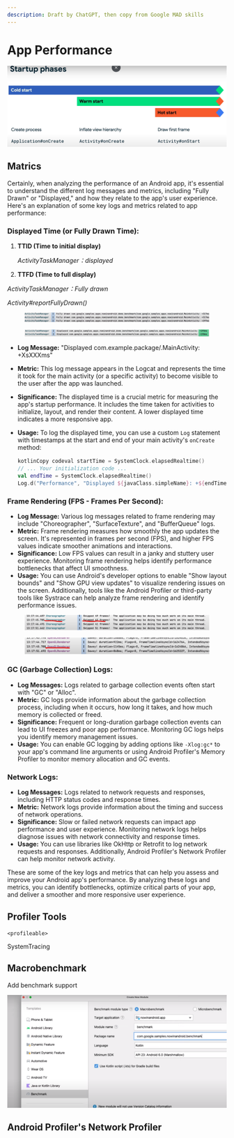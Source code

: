 ```yaml
---
description: Draft by ChatGPT, then copy from Google MAD skills
---
```


# App Performance

![](<../.gitbook/assets/image (5) (1) (1).png>)

## Matrics

Certainly, when analyzing the performance of an Android app, it's essential to understand the different log messages and metrics, including "Fully Drawn" or "Displayed," and how they relate to the app's user experience. Here's an explanation of some key logs and metrics related to app performance:



### **Displayed Time (or Fully Drawn Time):**

1.  **TTID (Time to initial display)**

    _ActivityTaskManager：displayed_
2. **TTFD (Time to full display)**

_ActivityTaskManager：Fully drawn_

_Activity#reportFullyDrawn()_



<figure><img src="../.gitbook/assets/image (3) (1).png" alt=""><figcaption></figcaption></figure>

<figure><img src="../.gitbook/assets/image (2) (1).png" alt=""><figcaption></figcaption></figure>

* **Log Message:** "Displayed com.example.package/.MainActivity: +XsXXXms"
* **Metric:** This log message appears in the Logcat and represents the time it took for the main activity (or a specific activity) to become visible to the user after the app was launched.
* **Significance:** The displayed time is a crucial metric for measuring the app's startup performance. It includes the time taken for activities to initialize, layout, and render their content. A lower displayed time indicates a more responsive app.
*   **Usage:** To log the displayed time, you can use a custom `Log` statement with timestamps at the start and end of your main activity's `onCreate` method:

    ```kotlin
    kotlinCopy codeval startTime = SystemClock.elapsedRealtime()
    // ... Your initialization code ...
    val endTime = SystemClock.elapsedRealtime()
    Log.d("Performance", "Displayed ${javaClass.simpleName}: +${endTime - startTime}ms")
    ```

### **Frame Rendering (FPS - Frames Per Second):**

* **Log Message:** Various log messages related to frame rendering may include "Choreographer", "SurfaceTexture", and "BufferQueue" logs.
* **Metric:** Frame rendering measures how smoothly the app updates the screen. It's represented in frames per second (FPS), and higher FPS values indicate smoother animations and interactions.
* **Significance:** Low FPS values can result in a janky and stuttery user experience. Monitoring frame rendering helps identify performance bottlenecks that affect UI smoothness.
* **Usage:** You can use Android's developer options to enable "Show layout bounds" and "Show GPU view updates" to visualize rendering issues on the screen. Additionally, tools like the Android Profiler or third-party tools like Systrace can help analyze frame rendering and identify performance issues.



<figure><img src="../.gitbook/assets/image (1) (1) (1) (1) (1).png" alt=""><figcaption></figcaption></figure>

<figure><img src="../.gitbook/assets/image (1) (1) (1) (1) (1) (1).png" alt=""><figcaption></figcaption></figure>

### **GC (Garbage Collection) Logs:**

* **Log Messages:** Logs related to garbage collection events often start with "GC" or "Alloc".
* **Metric:** GC logs provide information about the garbage collection process, including when it occurs, how long it takes, and how much memory is collected or freed.
* **Significance:** Frequent or long-duration garbage collection events can lead to UI freezes and poor app performance. Monitoring GC logs helps you identify memory management issues.
* **Usage:** You can enable GC logging by adding options like `-Xlog:gc*` to your app's command line arguments or using Android Profiler's Memory Profiler to monitor memory allocation and GC events.

### **Network Logs:**

* **Log Messages:** Logs related to network requests and responses, including HTTP status codes and response times.
* **Metric:** Network logs provide information about the timing and success of network operations.
* **Significance:** Slow or failed network requests can impact app performance and user experience. Monitoring network logs helps diagnose issues with network connectivity and response times.
* **Usage:** You can use libraries like OkHttp or Retrofit to log network requests and responses. Additionally, Android Profiler's Network Profiler can help monitor network activity.

These are some of the key logs and metrics that can help you assess and improve your Android app's performance. By analyzing these logs and metrics, you can identify bottlenecks, optimize critical parts of your app, and deliver a smoother and more responsive user experience.

## Profiler Tools

```
<profileable>
```

SystemTracing

## Macrobenchmark

Add benchmark support

![](<../.gitbook/assets/image (4) (1).png>)



## Android Profiler's Network Profiler

